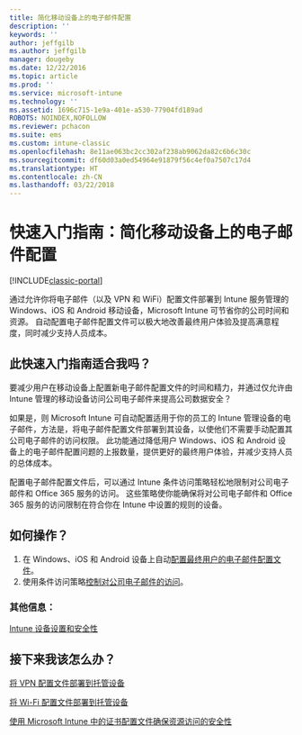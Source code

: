 ```yaml
---
title: 简化移动设备上的电子邮件配置
description: ''
keywords: ''
author: jeffgilb
ms.author: jeffgilb
manager: dougeby
ms.date: 12/22/2016
ms.topic: article
ms.prod: ''
ms.service: microsoft-intune
ms.technology: ''
ms.assetid: 1696c715-1e9a-401e-a530-77904fd189ad
ROBOTS: NOINDEX,NOFOLLOW
ms.reviewer: pchacon
ms.suite: ems
ms.custom: intune-classic
ms.openlocfilehash: 8e11ae063bc2cc302af238ab9062da82c6b6c30c
ms.sourcegitcommit: df60d03a0ed54964e91879f56c4ef0a7507c17d4
ms.translationtype: HT
ms.contentlocale: zh-CN
ms.lasthandoff: 03/22/2018
---
```

# <a name="quick-start-guide-simplify-email-configuration-on-mobile-devices"></a>快速入门指南：简化移动设备上的电子邮件配置

[!INCLUDE[classic-portal](../includes/classic-portal.md)]

通过允许你将电子邮件（以及 VPN 和 WiFi）配置文件部署到 Intune 服务管理的 Windows、iOS 和 Android 移动设备，Microsoft Intune 可节省你的公司时间和资源。 自动配置电子邮件配置文件可以极大地改善最终用户体验及提高满意程度，同时减少支持人员成本。

## <a name="is-this-quick-start-guide-right-for-me"></a>此快速入门指南适合我吗？
要减少用户在移动设备上配置新电子邮件配置文件的时间和精力，并通过仅允许由 Intune 管理的移动设备访问公司电子邮件来提高公司数据安全？

如果是，则 Microsoft Intune 可自动配置适用于你的员工的 Intune 管理设备的电子邮件，方法是，将电子邮件配置文件部署到其设备，以使他们不需要手动配置其公司电子邮件的访问权限。 此功能通过降低用户 Windows、iOS 和 Android 设备上的电子邮件配置问题的上报数量，提供更好的最终用户体验，并减少支持人员的总体成本。

配置电子邮件配置文件后，可以通过 Intune 条件访问策略轻松地限制对公司电子邮件和 Office 365 服务的访问。 这些策略使你能确保将对公司电子邮件和 Office 365 服务的访问限制在符合你在 Intune 中设置的规则的设备。

## <a name="how-do-i-do-it"></a>如何操作？
1.  在 Windows、iOS 和 Android 设备上自动[配置最终用户的电子邮件配置文件](/intune-classic/deploy-use/configure-access-to-corporate-email-using-email-profiles-with-microsoft-intune)。
2.  使用条件访问策略[控制对公司电子邮件的访问](/intune-classic/deploy-use/restrict-access-to-email-and-o365-services-with-microsoft-intune)。


### <a name="additional-information"></a>其他信息：
[Intune 设备设置和安全性](/intune-classic/deploy-use/manage-settings-and-features-on-your-devices-with-microsoft-intune-policies)

## <a name="what-should-i-do-next"></a>接下来我该怎么办？
[将 VPN 配置文件部署到托管设备](/intune-classic/deploy-use/vpn-connections-in-microsoft-intune)

[将 Wi-Fi 配置文件部署到托管设备](/intune-classic/deploy-use/wi-fi-connections-in-microsoft-intune)

[使用 Microsoft Intune 中的证书配置文件确保资源访问的安全性](/intune-classic/deploy-use/secure-resource-access-with-certificate-profiles)
